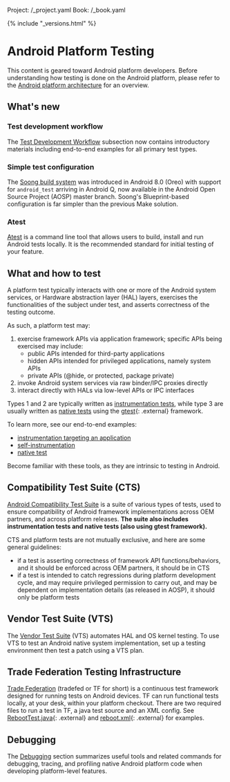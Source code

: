Project: /_project.yaml
Book: /_book.yaml

{% include "_versions.html" %}

<!--
  Copyright 2018 The Android Open Source Project

  Licensed under the Apache License, Version 2.0 (the "License");
  you may not use this file except in compliance with the License.
  You may obtain a copy of the License at

      http://www.apache.org/licenses/LICENSE-2.0

  Unless required by applicable law or agreed to in writing, software
  distributed under the License is distributed on an "AS IS" BASIS,
  WITHOUT WARRANTIES OR CONDITIONS OF ANY KIND, either express or implied.
  See the License for the specific language governing permissions and
  limitations under the License.
-->

# Android Platform Testing

This content is geared toward Android platform developers.
Before understanding how testing is done on the Android platform,
please refer to the [Android platform architecture](/devices/architecture)
for an overview.

## What's new

### Test development workflow

The [Test Development Workflow](/compatibility/tests/development) subsection now
contains introductory materials including end-to-end examples for all primary
test types.

### Simple test configuration

The [Soong build system](https://android.googlesource.com/platform/build/soong/)
was introduced in Android 8.0 (Oreo) with support for `android_test` arriving in
Android Q, now available in the Android Open Source Project (AOSP) master
branch. Soong's Blueprint-based configuration is far simpler than the previous
Make solution.

### Atest

[Atest](/compatibility/tests/development/atest)
is a command line tool that allows users to build, install and run Android tests
locally. It is the recommended standard for initial testing of your feature.

## What and how to test

A platform test typically interacts with one or more of the Android system
services, or Hardware abstraction layer (HAL) layers, exercises the
functionalities of the subject under test, and asserts correctness of the
testing outcome.

As such, a platform test may:

1.  exercise framework APIs via application framework; specific APIs being
    exercised may include:
    *   public APIs intended for third-party applications
    *   hidden APIs intended for privileged applications, namely system APIs
    *   private APIs (@hide, or protected, package private)
1.  invoke Android system services via raw binder/IPC proxies directly
1.  interact directly with HALs via low-level APIs or IPC interfaces

Types 1 and 2 are typically written as [instrumentation
tests](/compatibility/tests/development/instrumentation), while
type 3 are usually written as [native
tests](/compatibility/tests/development/native) using the
[gtest](https://github.com/google/googletest){: .external} framework.

To learn more, see our end-to-end examples:

*   [instrumentation targeting an application](/compatibility/tests/development/instr-app-e2e.md)
*   [self-instrumentation](/compatibility/tests/development/instr-self-e2e.md)
*   [native test](/compatibility/tests/development/native-func-e2e.md)

Become familiar with these tools, as they are intrinsic to testing in Android.

## Compatibility Test Suite (CTS)

[Android Compatibility Test Suite](/compatibility/cts/)
is a suite of various types of tests, used to ensure compatibility of
Android framework implementations across OEM partners, and across platform
releases. **The suite also includes instrumentation tests and native tests
(also using gtest framework).**

CTS and platform tests are not mutually exclusive, and here are some general
guidelines:

*   if a test is asserting correctness of framework API functions/behaviors, and
    it should be enforced across OEM partners, it should be in CTS
*   if a test is intended to catch regressions during platform development
    cycle, and may require privileged permission to carry out, and may be
    dependent on implementation details (as released in AOSP), it should only be
    platform tests

## Vendor Test Suite (VTS)

The [Vendor Test Suite](/compatibility/vts/) (VTS) automates HAL and OS kernel
testing. To use VTS to test an Android native system implementation, set up a
testing environment then test a patch using a VTS plan.

## Trade Federation Testing Infrastructure

[Trade Federation](/devices/tech/test_infra/tradefed/) (tradefed or TF for
short) is a continuous test framework designed for running tests on Android
devices. TF can run functional tests locally, at your desk, within your platform
checkout. There are two required files to run a test in TF, a java test source
and an XML config. See
[RebootTest.java](https://android.googlesource.com/platform/tools/tradefederation/contrib/+/master/src/com/android/example/RebootTest.java){: .external}
and
[reboot.xml](https://android.googlesource.com/platform/tools/tradefederation/contrib/+/master/res/config/example/reboot.xml){: .external}
for examples.

## Debugging

The [Debugging](/devices/tech/debug/) section summarizes useful tools and related
commands for debugging, tracing, and profiling native Android platform code when
developing platform-level features.

